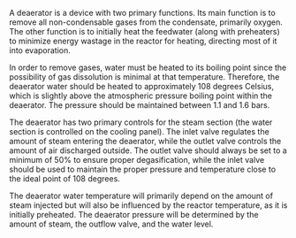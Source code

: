 A deaerator is a device with two primary functions. Its main function is to remove all non-condensable gases from the condensate, primarily oxygen. The other function is to initially heat the feedwater (along with preheaters) to minimize energy wastage in the reactor for heating, directing most of it into evaporation.

In order to remove gases, water must be heated to its boiling point since the possibility of gas dissolution is minimal at that temperature. Therefore, the deaerator water should be heated to approximately 108 degrees Celsius, which is slightly above the atmospheric pressure boiling point within the deaerator. The pressure should be maintained between 1.1 and 1.6 bars.

The deaerator has two primary controls for the steam section (the water section is controlled on the cooling panel). The inlet valve regulates the amount of steam entering the deaerator, while the outlet valve controls the amount of air discharged outside. The outlet valve should always be set to a minimum of 50% to ensure proper degasification, while the inlet valve should be used to maintain the proper pressure and temperature close to the ideal point of 108 degrees.

The deaerator water temperature will primarily depend on the amount of steam injected but will also be influenced by the reactor temperature, as it is initially preheated. The deaerator pressure will be determined by the amount of steam, the outflow valve, and the water level.
